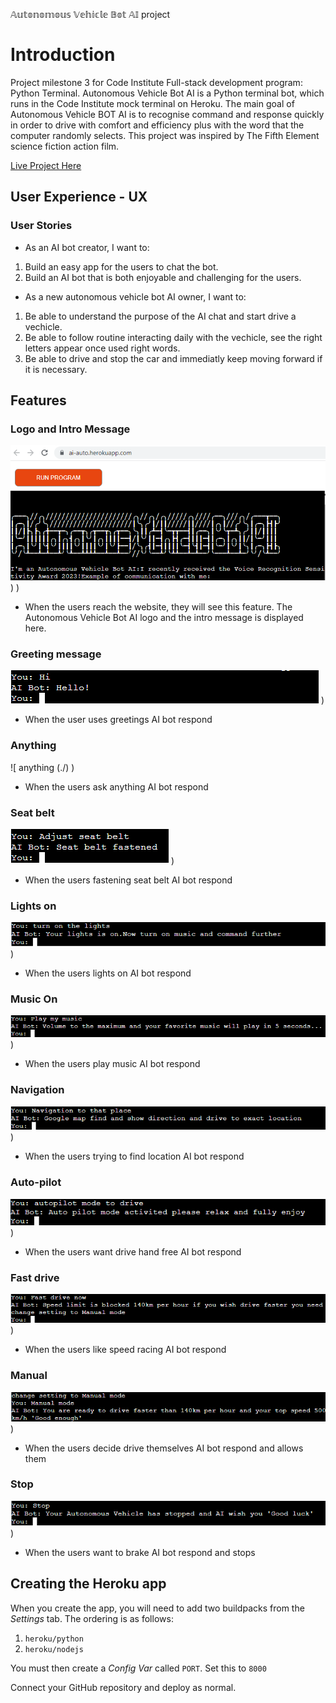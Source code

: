 𝔸𝕦𝕥𝕠𝕟𝕠𝕞𝕠𝕦𝕤 𝕍𝕖𝕙𝕚𝕔𝕝𝕖 𝔹𝕠𝕥 𝔸𝕀
project


# Introduction

Project milestone 3 for Code Institute Full-stack development program: Python Terminal.
Autonomous Vehicle Bot AI is a Python terminal bot, which runs in the Code Institute mock terminal on Heroku. The main goal of Autonomous Vehicle BOT AI is to recognise command and response quickly  in order to drive with comfort and efficiency plus with the word that the computer randomly selects. This project was inspired by The Fifth Element science fiction action film.

[Live Project Here](https://ai-auto.herokuapp.com/)

## User Experience - UX

### User Stories

* As an AI bot creator, I want to:
  
1. Build an easy app for the users to chat the bot.
2. Build an AI bot that is both enjoyable and challenging for the users.
   
* As a new autonomous vehicle bot AI owner, I want to:

1. Be able to understand the purpose of the AI chat and start drive a vechicle.
2. Be able to follow routine interacting daily with the vechicle, see the right letters appear once used right words.
3. Be able to drive and stop the car and immediatly keep moving forward if it is necessary.


## Features

### Logo and Intro Message

![Logo and Intro Message](./images/MAIN.png)
)
)

* When the users reach the website, they will see this feature. The Autonomous Vehicle Bot AI logo and the intro message is displayed here.

### Greeting message
![ Greeting message](./images/Greeting.png)
)

* When the user uses greetings AI bot respond 

### Anything
![ anything (./)
)

* When the users ask anything AI bot respond

### Seat belt
![ Adjust Seat belt](./images/seat.png)
)

* When the users fastening seat belt AI bot respond

### Lights on
![ lights on](./images/lights.png)
)

* When the users lights on AI bot respond

### Music On
![Music play](./images/music.png)
)

* When the users play music AI bot respond

### Navigation
![ navigation](./images/navigation.png)
)

* When the users trying to find location AI bot respond

### Auto-pilot
![ autopilot](./images/autopilot.png)
)

* When the users want drive hand free AI bot respond

### Fast drive
![ fast](./images/fastspeed.png)
)

* When the users like speed racing AI bot respond

### Manual
![ manual mode](./images/manual.png)
)

* When the users decide drive themselves AI bot respond and allows them 

### Stop
![ stop](./images/stop.png)
)

* When the users want to brake AI bot respond and stops

## Creating the Heroku app

When you create the app, you will need to add two buildpacks from the _Settings_ tab. The ordering is as follows:

1. `heroku/python`
2. `heroku/nodejs`

You must then create a _Config Var_ called `PORT`. Set this to `8000`

Connect your GitHub repository and deploy as normal.

## 

